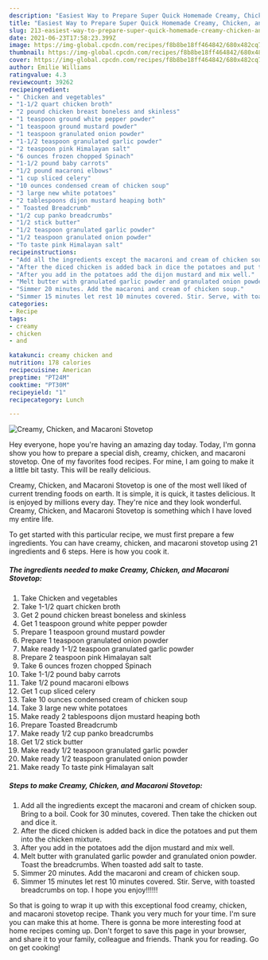 ```yaml
---
description: "Easiest Way to Prepare Super Quick Homemade Creamy, Chicken, and Macaroni Stovetop"
title: "Easiest Way to Prepare Super Quick Homemade Creamy, Chicken, and Macaroni Stovetop"
slug: 213-easiest-way-to-prepare-super-quick-homemade-creamy-chicken-and-macaroni-stovetop
date: 2021-06-23T17:58:23.399Z
image: https://img-global.cpcdn.com/recipes/f8b8be18ff464842/680x482cq70/creamy-chicken-and-macaroni-stovetop-recipe-main-photo.jpg
thumbnail: https://img-global.cpcdn.com/recipes/f8b8be18ff464842/680x482cq70/creamy-chicken-and-macaroni-stovetop-recipe-main-photo.jpg
cover: https://img-global.cpcdn.com/recipes/f8b8be18ff464842/680x482cq70/creamy-chicken-and-macaroni-stovetop-recipe-main-photo.jpg
author: Emilie Williams
ratingvalue: 4.3
reviewcount: 39262
recipeingredient:
- " Chicken and vegetables"
- "1-1/2 quart chicken broth"
- "2 pound chicken breast boneless and skinless"
- "1 teaspoon ground white pepper powder"
- "1 teaspoon ground mustard powder"
- "1 teaspoon granulated onion powder"
- "1-1/2 teaspoon granulated garlic powder"
- "2 teaspoon pink Himalayan salt"
- "6 ounces frozen chopped Spinach"
- "1-1/2 pound baby carrots"
- "1/2 pound macaroni elbows"
- "1 cup sliced celery"
- "10 ounces condensed cream of chicken soup"
- "3 large new white potatoes"
- "2 tablespoons dijon mustard heaping both"
- " Toasted Breadcrumb"
- "1/2 cup panko breadcrumbs"
- "1/2 stick butter"
- "1/2 teaspoon granulated garlic powder"
- "1/2 teaspoon granulated onion powder"
- "To taste pink Himalayan salt"
recipeinstructions:
- "Add all the ingredients except the macaroni and cream of chicken soup. Bring to a boil. Cook for 30 minutes, covered. Then take the chicken out and dice it."
- "After the diced chicken is added back in dice the potatoes and put them into the chicken mixture."
- "After you add in the potatoes add the dijon mustard and mix well."
- "Melt butter with granulated garlic powder and granulated onion powder. Toast the breadcrumbs. When toasted add salt to taste."
- "Simmer 20 minutes. Add the macaroni and cream of chicken soup."
- "Simmer 15 minutes let rest 10 minutes covered. Stir. Serve, with toasted breadcrumbs on top. I hope you enjoy!!!!!!"
categories:
- Recipe
tags:
- creamy
- chicken
- and

katakunci: creamy chicken and 
nutrition: 178 calories
recipecuisine: American
preptime: "PT24M"
cooktime: "PT30M"
recipeyield: "1"
recipecategory: Lunch

---
```



![Creamy, Chicken, and Macaroni Stovetop](https://img-global.cpcdn.com/recipes/f8b8be18ff464842/680x482cq70/creamy-chicken-and-macaroni-stovetop-recipe-main-photo.jpg)

Hey everyone, hope you're having an amazing day today. Today, I'm gonna show you how to prepare a special dish, creamy, chicken, and macaroni stovetop. One of my favorites food recipes. For mine, I am going to make it a little bit tasty. This will be really delicious.

Creamy, Chicken, and Macaroni Stovetop is one of the most well liked of current trending foods on earth. It is simple, it is quick, it tastes delicious. It is enjoyed by millions every day. They're nice and they look wonderful. Creamy, Chicken, and Macaroni Stovetop is something which I have loved my entire life.




To get started with this particular recipe, we must first prepare a few ingredients. You can have creamy, chicken, and macaroni stovetop using 21 ingredients and 6 steps. Here is how you cook it.

<!--inarticleads1-->

##### The ingredients needed to make Creamy, Chicken, and Macaroni Stovetop:

1. Take  Chicken and vegetables
1. Take 1-1/2 quart chicken broth
1. Get 2 pound chicken breast boneless and skinless
1. Get 1 teaspoon ground white pepper powder
1. Prepare 1 teaspoon ground mustard powder
1. Prepare 1 teaspoon granulated onion powder
1. Make ready 1-1/2 teaspoon granulated garlic powder
1. Prepare 2 teaspoon pink Himalayan salt
1. Take 6 ounces frozen chopped Spinach
1. Take 1-1/2 pound baby carrots
1. Take 1/2 pound macaroni elbows
1. Get 1 cup sliced celery
1. Take 10 ounces condensed cream of chicken soup
1. Take 3 large new white potatoes
1. Make ready 2 tablespoons dijon mustard heaping both
1. Prepare  Toasted Breadcrumb
1. Make ready 1/2 cup panko breadcrumbs
1. Get 1/2 stick butter
1. Make ready 1/2 teaspoon granulated garlic powder
1. Make ready 1/2 teaspoon granulated onion powder
1. Make ready To taste pink Himalayan salt




<!--inarticleads2-->

##### Steps to make Creamy, Chicken, and Macaroni Stovetop:

1. Add all the ingredients except the macaroni and cream of chicken soup. Bring to a boil. Cook for 30 minutes, covered. Then take the chicken out and dice it.
1. After the diced chicken is added back in dice the potatoes and put them into the chicken mixture.
1. After you add in the potatoes add the dijon mustard and mix well.
1. Melt butter with granulated garlic powder and granulated onion powder. Toast the breadcrumbs. When toasted add salt to taste.
1. Simmer 20 minutes. Add the macaroni and cream of chicken soup.
1. Simmer 15 minutes let rest 10 minutes covered. Stir. Serve, with toasted breadcrumbs on top. I hope you enjoy!!!!!!




So that is going to wrap it up with this exceptional food creamy, chicken, and macaroni stovetop recipe. Thank you very much for your time. I'm sure you can make this at home. There is gonna be more interesting food at home recipes coming up. Don't forget to save this page in your browser, and share it to your family, colleague and friends. Thank you for reading. Go on get cooking!
